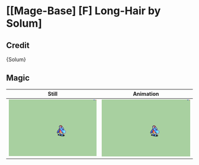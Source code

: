 # [\[Mage-Base\] \[F\] Long-Hair by Solum]

## Credit

{Solum}
	
## Magic

| Still | Animation |
| :---: | :-------: |
| ![Magic still](./Magic_000.png) | ![Magic animation](./Magic.gif) |
